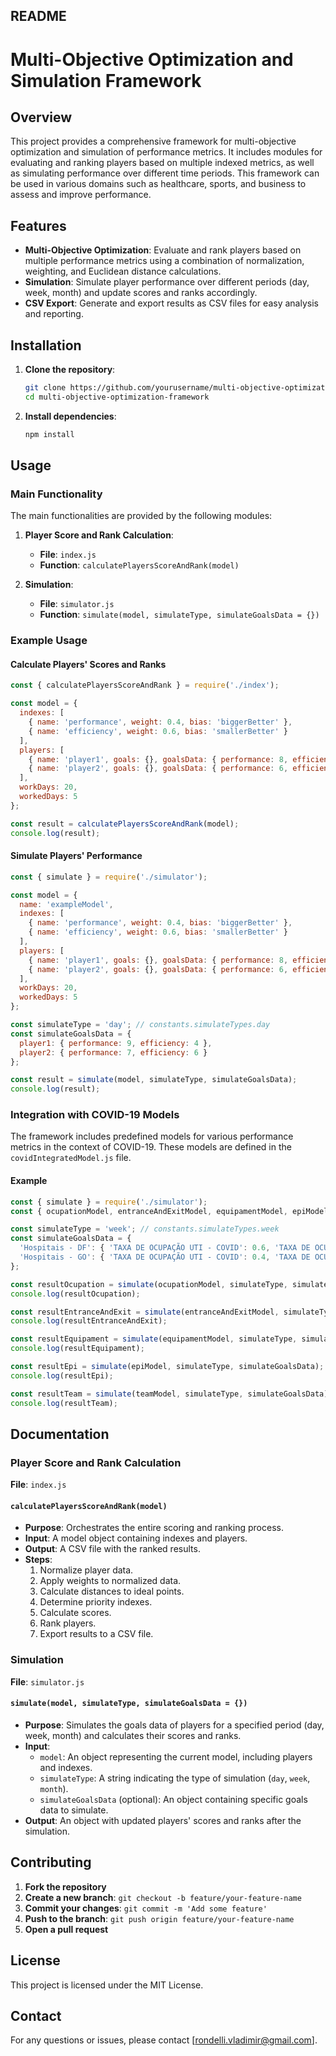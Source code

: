 ## README

# Multi-Objective Optimization and Simulation Framework

## Overview

This project provides a comprehensive framework for multi-objective optimization and simulation of performance metrics. It includes modules for evaluating and ranking players based on multiple indexed metrics, as well as simulating performance over different time periods. This framework can be used in various domains such as healthcare, sports, and business to assess and improve performance.

## Features

- **Multi-Objective Optimization**: Evaluate and rank players based on multiple performance metrics using a combination of normalization, weighting, and Euclidean distance calculations.
- **Simulation**: Simulate player performance over different periods (day, week, month) and update scores and ranks accordingly.
- **CSV Export**: Generate and export results as CSV files for easy analysis and reporting.

## Installation

1. **Clone the repository**:
   ```bash
   git clone https://github.com/yourusername/multi-objective-optimization-framework.git
   cd multi-objective-optimization-framework
   ```

2. **Install dependencies**:
   ```bash
   npm install
   ```

## Usage

### Main Functionality

The main functionalities are provided by the following modules:

1. **Player Score and Rank Calculation**:
   - **File**: `index.js`
   - **Function**: `calculatePlayersScoreAndRank(model)`

2. **Simulation**:
   - **File**: `simulator.js`
   - **Function**: `simulate(model, simulateType, simulateGoalsData = {})`

### Example Usage

#### Calculate Players' Scores and Ranks

```javascript
const { calculatePlayersScoreAndRank } = require('./index');

const model = {
  indexes: [
    { name: 'performance', weight: 0.4, bias: 'biggerBetter' },
    { name: 'efficiency', weight: 0.6, bias: 'smallerBetter' }
  ],
  players: [
    { name: 'player1', goals: {}, goalsData: { performance: 8, efficiency: 5 }, hierarchicalLevel: 1, includeInRank: true },
    { name: 'player2', goals: {}, goalsData: { performance: 6, efficiency: 7 }, hierarchicalLevel: 1, includeInRank: true }
  ],
  workDays: 20,
  workedDays: 5
};

const result = calculatePlayersScoreAndRank(model);
console.log(result);
```

#### Simulate Players' Performance

```javascript
const { simulate } = require('./simulator');

const model = {
  name: 'exampleModel',
  indexes: [
    { name: 'performance', weight: 0.4, bias: 'biggerBetter' },
    { name: 'efficiency', weight: 0.6, bias: 'smallerBetter' }
  ],
  players: [
    { name: 'player1', goals: {}, goalsData: { performance: 8, efficiency: 5 }, hierarchicalLevel: 1, includeInRank: true },
    { name: 'player2', goals: {}, goalsData: { performance: 6, efficiency: 7 }, hierarchicalLevel: 1, includeInRank: true }
  ],
  workDays: 20,
  workedDays: 5
};

const simulateType = 'day'; // constants.simulateTypes.day
const simulateGoalsData = {
  player1: { performance: 9, efficiency: 4 },
  player2: { performance: 7, efficiency: 6 }
};

const result = simulate(model, simulateType, simulateGoalsData);
console.log(result);
```

### Integration with COVID-19 Models

The framework includes predefined models for various performance metrics in the context of COVID-19. These models are defined in the `covidIntegratedModel.js` file.

#### Example

```javascript
const { simulate } = require('./simulator');
const { ocupationModel, entranceAndExitModel, equipamentModel, epiModel, teamModel } = require('./covidIntegratedModel');

const simulateType = 'week'; // constants.simulateTypes.week
const simulateGoalsData = {
  'Hospitais - DF': { 'TAXA DE OCUPAÇÃO UTI - COVID': 0.6, 'TAXA DE OCUPAÇÃO ENF. COVID': 0.5 },
  'Hospitais - GO': { 'TAXA DE OCUPAÇÃO UTI - COVID': 0.4, 'TAXA DE OCUPAÇÃO ENF. COVID': 0.3 }
};

const resultOcupation = simulate(ocupationModel, simulateType, simulateGoalsData);
console.log(resultOcupation);

const resultEntranceAndExit = simulate(entranceAndExitModel, simulateType, simulateGoalsData);
console.log(resultEntranceAndExit);

const resultEquipament = simulate(equipamentModel, simulateType, simulateGoalsData);
console.log(resultEquipament);

const resultEpi = simulate(epiModel, simulateType, simulateGoalsData);
console.log(resultEpi);

const resultTeam = simulate(teamModel, simulateType, simulateGoalsData);
console.log(resultTeam);
```

## Documentation

### Player Score and Rank Calculation

**File**: `index.js`

#### `calculatePlayersScoreAndRank(model)`

- **Purpose**: Orchestrates the entire scoring and ranking process.
- **Input**: A model object containing indexes and players.
- **Output**: A CSV file with the ranked results.
- **Steps**:
  1. Normalize player data.
  2. Apply weights to normalized data.
  3. Calculate distances to ideal points.
  4. Determine priority indexes.
  5. Calculate scores.
  6. Rank players.
  7. Export results to a CSV file.

### Simulation

**File**: `simulator.js`

#### `simulate(model, simulateType, simulateGoalsData = {})`

- **Purpose**: Simulates the goals data of players for a specified period (day, week, month) and calculates their scores and ranks.
- **Input**:
  - `model`: An object representing the current model, including players and indexes.
  - `simulateType`: A string indicating the type of simulation (`day`, `week`, `month`).
  - `simulateGoalsData` (optional): An object containing specific goals data to simulate.
- **Output**: An object with updated players' scores and ranks after the simulation.

## Contributing

1. **Fork the repository**
2. **Create a new branch**: `git checkout -b feature/your-feature-name`
3. **Commit your changes**: `git commit -m 'Add some feature'`
4. **Push to the branch**: `git push origin feature/your-feature-name`
5. **Open a pull request**

## License

This project is licensed under the MIT License.

## Contact

For any questions or issues, please contact [rondelli.vladimir@gmail.com].
